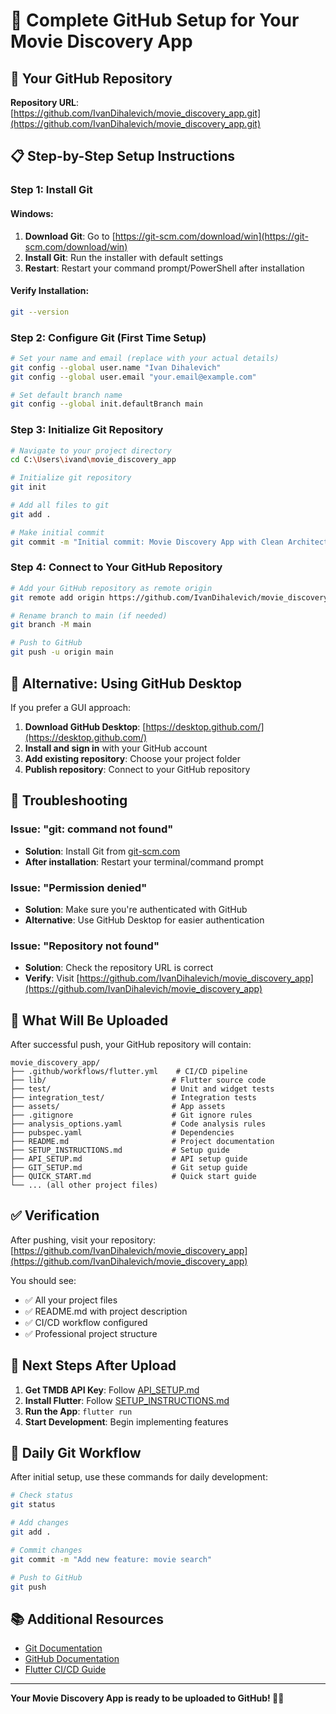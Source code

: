 # 🚀 Complete GitHub Setup for Your Movie Discovery App

## 🎯 Your GitHub Repository

**Repository URL**: [https://github.com/IvanDihalevich/movie_discovery_app.git](https://github.com/IvanDihalevich/movie_discovery_app.git)

## 📋 Step-by-Step Setup Instructions

### Step 1: Install Git

#### Windows:
1. **Download Git**: Go to [https://git-scm.com/download/win](https://git-scm.com/download/win)
2. **Install Git**: Run the installer with default settings
3. **Restart**: Restart your command prompt/PowerShell after installation

#### Verify Installation:
```bash
git --version
```

### Step 2: Configure Git (First Time Setup)

```bash
# Set your name and email (replace with your actual details)
git config --global user.name "Ivan Dihalevich"
git config --global user.email "your.email@example.com"

# Set default branch name
git config --global init.defaultBranch main
```

### Step 3: Initialize Git Repository

```bash
# Navigate to your project directory
cd C:\Users\ivand\movie_discovery_app

# Initialize git repository
git init

# Add all files to git
git add .

# Make initial commit
git commit -m "Initial commit: Movie Discovery App with Clean Architecture"
```

### Step 4: Connect to Your GitHub Repository

```bash
# Add your GitHub repository as remote origin
git remote add origin https://github.com/IvanDihalevich/movie_discovery_app.git

# Rename branch to main (if needed)
git branch -M main

# Push to GitHub
git push -u origin main
```

## 🔧 Alternative: Using GitHub Desktop

If you prefer a GUI approach:

1. **Download GitHub Desktop**: [https://desktop.github.com/](https://desktop.github.com/)
2. **Install and sign in** with your GitHub account
3. **Add existing repository**: Choose your project folder
4. **Publish repository**: Connect to your GitHub repository

## 🚨 Troubleshooting

### Issue: "git: command not found"
- **Solution**: Install Git from [git-scm.com](https://git-scm.com/download/win)
- **After installation**: Restart your terminal/command prompt

### Issue: "Permission denied"
- **Solution**: Make sure you're authenticated with GitHub
- **Alternative**: Use GitHub Desktop for easier authentication

### Issue: "Repository not found"
- **Solution**: Check the repository URL is correct
- **Verify**: Visit [https://github.com/IvanDihalevich/movie_discovery_app](https://github.com/IvanDihalevich/movie_discovery_app)

## 📁 What Will Be Uploaded

After successful push, your GitHub repository will contain:

```
movie_discovery_app/
├── .github/workflows/flutter.yml    # CI/CD pipeline
├── lib/                            # Flutter source code
├── test/                           # Unit and widget tests
├── integration_test/               # Integration tests
├── assets/                         # App assets
├── .gitignore                      # Git ignore rules
├── analysis_options.yaml           # Code analysis rules
├── pubspec.yaml                    # Dependencies
├── README.md                       # Project documentation
├── SETUP_INSTRUCTIONS.md           # Setup guide
├── API_SETUP.md                    # API setup guide
├── GIT_SETUP.md                    # Git setup guide
├── QUICK_START.md                  # Quick start guide
└── ... (all other project files)
```

## ✅ Verification

After pushing, visit your repository:
[https://github.com/IvanDihalevich/movie_discovery_app](https://github.com/IvanDihalevich/movie_discovery_app)

You should see:
- ✅ All your project files
- ✅ README.md with project description
- ✅ CI/CD workflow configured
- ✅ Professional project structure

## 🎉 Next Steps After Upload

1. **Get TMDB API Key**: Follow [API_SETUP.md](API_SETUP.md)
2. **Install Flutter**: Follow [SETUP_INSTRUCTIONS.md](SETUP_INSTRUCTIONS.md)
3. **Run the App**: `flutter run`
4. **Start Development**: Begin implementing features

## 🔄 Daily Git Workflow

After initial setup, use these commands for daily development:

```bash
# Check status
git status

# Add changes
git add .

# Commit changes
git commit -m "Add new feature: movie search"

# Push to GitHub
git push
```

## 📚 Additional Resources

- [Git Documentation](https://git-scm.com/doc)
- [GitHub Documentation](https://docs.github.com/)
- [Flutter CI/CD Guide](https://docs.flutter.dev/deployment/ci)

---

**Your Movie Discovery App is ready to be uploaded to GitHub! 🚀✨**
